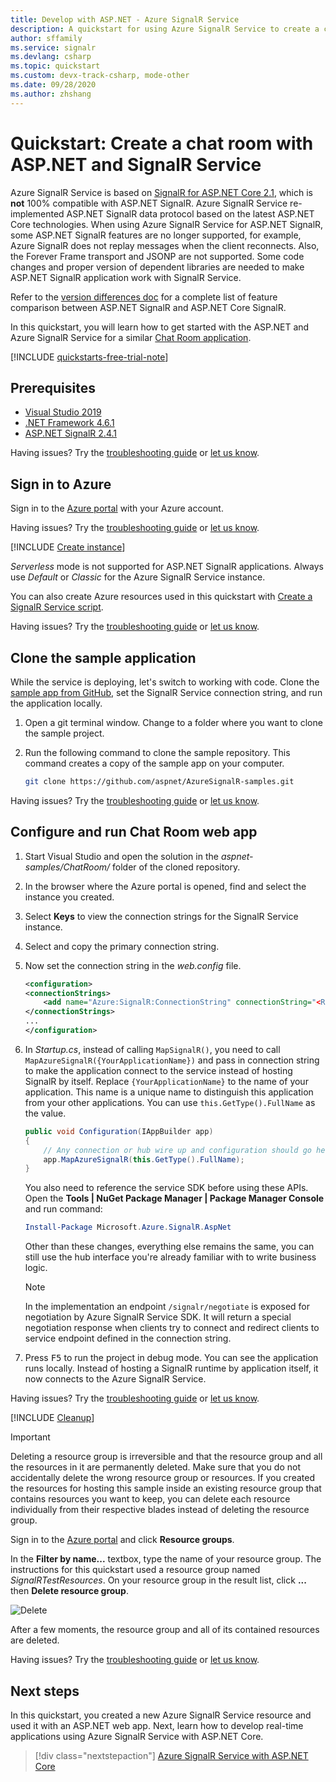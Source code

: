 ```yaml
---
title: Develop with ASP.NET - Azure SignalR Service
description: A quickstart for using Azure SignalR Service to create a chat room with ASP.NET framework.
author: sffamily
ms.service: signalr
ms.devlang: csharp
ms.topic: quickstart
ms.custom: devx-track-csharp, mode-other
ms.date: 09/28/2020
ms.author: zhshang
---
```


# Quickstart: Create a chat room with ASP.NET and SignalR Service

Azure SignalR Service is based on [SignalR for ASP.NET Core 2.1](/aspnet/core/signalr/introduction?preserve-view=true&view=aspnetcore-2.1), which is **not** 100% compatible with ASP.NET SignalR. Azure SignalR Service re-implemented ASP.NET SignalR data protocol based on the latest ASP.NET Core technologies. When using Azure SignalR Service for ASP.NET SignalR, some ASP.NET SignalR features are no longer supported, for example, Azure SignalR does not replay messages when the client reconnects. Also, the Forever Frame transport and JSONP are not supported. Some code changes and proper version of dependent libraries are needed to make ASP.NET SignalR application work with SignalR Service.

Refer to the [version differences doc](/aspnet/core/signalr/version-differences?preserve-view=true&view=aspnetcore-3.1) for a complete list of feature comparison between ASP.NET SignalR and ASP.NET Core SignalR.

In this quickstart, you will learn how to get started with the ASP.NET and Azure SignalR Service for a similar [Chat Room application](./signalr-quickstart-dotnet-core.md).


[!INCLUDE [quickstarts-free-trial-note](../../includes/quickstarts-free-trial-note-dotnet.md)]

## Prerequisites

* [Visual Studio 2019](https://visualstudio.microsoft.com/downloads/)
* [.NET Framework 4.6.1](https://dotnet.microsoft.com/download/dotnet-framework/net461)
* [ASP.NET SignalR 2.4.1](https://www.nuget.org/packages/Microsoft.AspNet.SignalR/)

Having issues? Try the [troubleshooting guide](signalr-howto-troubleshoot-guide.md) or [let us know](https://aka.ms/asrs/qsnet).

## Sign in to Azure

Sign in to the [Azure portal](https://portal.azure.com/) with your Azure account.

Having issues? Try the [troubleshooting guide](signalr-howto-troubleshoot-guide.md) or [let us know](https://aka.ms/asrs/qsnet).

[!INCLUDE [Create instance](includes/signalr-quickstart-create-instance.md)]

*Serverless* mode is not supported for ASP.NET SignalR applications. Always use *Default* or *Classic* for the Azure SignalR Service instance.

You can also create Azure resources used in this quickstart with [Create a SignalR Service script](scripts/signalr-cli-create-service.md).

Having issues? Try the [troubleshooting guide](signalr-howto-troubleshoot-guide.md) or [let us know](https://aka.ms/asrs/qsnet).

## Clone the sample application

While the service is deploying, let's switch to working with code. Clone the [sample app from GitHub](https://github.com/aspnet/AzureSignalR-samples/tree/master/aspnet-samples/ChatRoom), set the SignalR Service connection string, and run the application locally.

1. Open a git terminal window. Change to a folder where you want to clone the sample project.

1. Run the following command to clone the sample repository. This command creates a copy of the sample app on your computer.

    ```bash
    git clone https://github.com/aspnet/AzureSignalR-samples.git
    ```

Having issues? Try the [troubleshooting guide](signalr-howto-troubleshoot-guide.md) or [let us know](https://aka.ms/asrs/qsnet).

## Configure and run Chat Room web app

1. Start Visual Studio and open the solution in the *aspnet-samples/ChatRoom/* folder of the cloned repository.

1. In the browser where the Azure portal is opened, find and select the instance you created.

1. Select **Keys** to view the connection strings for the SignalR Service instance.

1. Select and copy the primary connection string.

1. Now set the connection string in the *web.config* file.

    ```xml
    <configuration>
    <connectionStrings>
        <add name="Azure:SignalR:ConnectionString" connectionString="<Replace By Your Connection String>"/>
    </connectionStrings>
    ...
    </configuration>
    ```

1. In *Startup.cs*, instead of calling `MapSignalR()`, you need to call `MapAzureSignalR({YourApplicationName})` and pass in connection string to make the application connect to the service instead of hosting SignalR by itself. Replace `{YourApplicationName}` to the name of your application. This name is a unique name to distinguish this application from your other applications. You can use `this.GetType().FullName` as the value.

    ```cs
    public void Configuration(IAppBuilder app)
    {
        // Any connection or hub wire up and configuration should go here
        app.MapAzureSignalR(this.GetType().FullName);
    }
    ```

    You also need to reference the service SDK before using these APIs. Open the **Tools | NuGet Package Manager | Package Manager Console** and run command:

    ```powershell
    Install-Package Microsoft.Azure.SignalR.AspNet
    ```

    Other than these changes, everything else remains the same, you can still use the hub interface you're already familiar with to write business logic.

    > [!NOTE]
    > In the implementation an endpoint `/signalr/negotiate` is exposed for negotiation by Azure SignalR Service SDK. It will return a special negotiation response when clients try to connect and redirect clients to service endpoint defined in the connection string.

1. Press <kbd>F5</kbd> to run the project in debug mode. You can see the application runs locally. Instead of hosting a SignalR runtime by application itself, it now connects to the Azure SignalR Service.

Having issues? Try the [troubleshooting guide](signalr-howto-troubleshoot-guide.md) or [let us know](https://aka.ms/asrs/qsnet).

[!INCLUDE [Cleanup](includes/signalr-quickstart-cleanup.md)]

> [!IMPORTANT]
> Deleting a resource group is irreversible and that the resource group and all the resources in it are permanently deleted. Make sure that you do not accidentally delete the wrong resource group or resources. If you created the resources for hosting this sample inside an existing resource group that contains resources you want to keep, you can delete each resource individually from their respective blades instead of deleting the resource group.

Sign in to the [Azure portal](https://portal.azure.com) and click **Resource groups**.

In the **Filter by name...** textbox, type the name of your resource group. The instructions for this quickstart used a resource group named *SignalRTestResources*. On your resource group in the result list, click **...** then **Delete resource group**.

![Delete](./media/signalr-quickstart-dotnet-core/signalr-delete-resource-group.png)

After a few moments, the resource group and all of its contained resources are deleted.

Having issues? Try the [troubleshooting guide](signalr-howto-troubleshoot-guide.md) or [let us know](https://aka.ms/asrs/qsnet).

## Next steps

In this quickstart, you created a new Azure SignalR Service resource and used it with an ASP.NET web app. Next, learn how to develop real-time applications using Azure SignalR Service with ASP.NET Core.

> [!div class="nextstepaction"]
> [Azure SignalR Service with ASP.NET Core](./signalr-quickstart-dotnet-core.md)
